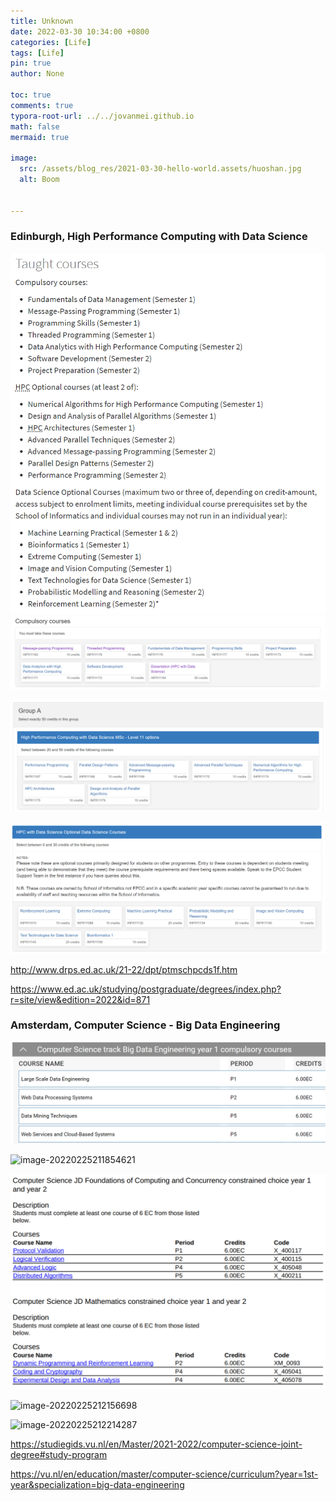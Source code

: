 ```yaml
---
title: Unknown
date: 2022-03-30 10:34:00 +0800
categories: [Life]
tags: [Life]
pin: true
author: None

toc: true
comments: true
typora-root-url: ../../jovanmei.github.io
math: false
mermaid: true

image:
  src: /assets/blog_res/2021-03-30-hello-world.assets/huoshan.jpg
  alt: Boom


---
```




### Edinburgh, High Performance Computing with Data Science

<img src="/assets/2021-03-31-Sub.assets/image-20220225211454289.png" alt="image-20220225211454289" style="zoom:80%;" />

<img src="/assets/2021-03-31-Sub.assets/image-20220225210809640.png" alt="image-20220225210809640" style=";" />

![image-20220225211157200](/assets/2021-03-31-Sub.assets/image-20220225211157200.png)

![image-20220225211213418](/assets/2021-03-31-Sub.assets/image-20220225211213418.png)

http://www.drps.ed.ac.uk/21-22/dpt/ptmschpcds1f.htm

https://www.ed.ac.uk/studying/postgraduate/degrees/index.php?r=site/view&edition=2022&id=871



### Amsterdam, Computer Science - Big Data Engineering

![image-20220225211842466](/assets/2021-03-31-Sub.assets/image-20220225211842466.png)

![image-20220225211854621](C:\Users\Jovan\AppData\Roaming\Typora\typora-user-images\image-20220225211854621.png)

<img src="/assets/2021-03-31-Sub.assets/image-20220225212127734.png" alt="image-20220225212127734" style="zoom: 80%;" />

![image-20220225212156698](C:\Users\Jovan\AppData\Roaming\Typora\typora-user-images\image-20220225212156698.png)

![image-20220225212214287](C:\Users\Jovan\AppData\Roaming\Typora\typora-user-images\image-20220225212214287.png)



https://studiegids.vu.nl/en/Master/2021-2022/computer-science-joint-degree#study-program

https://vu.nl/en/education/master/computer-science/curriculum?year=1st-year&specialization=big-data-engineering